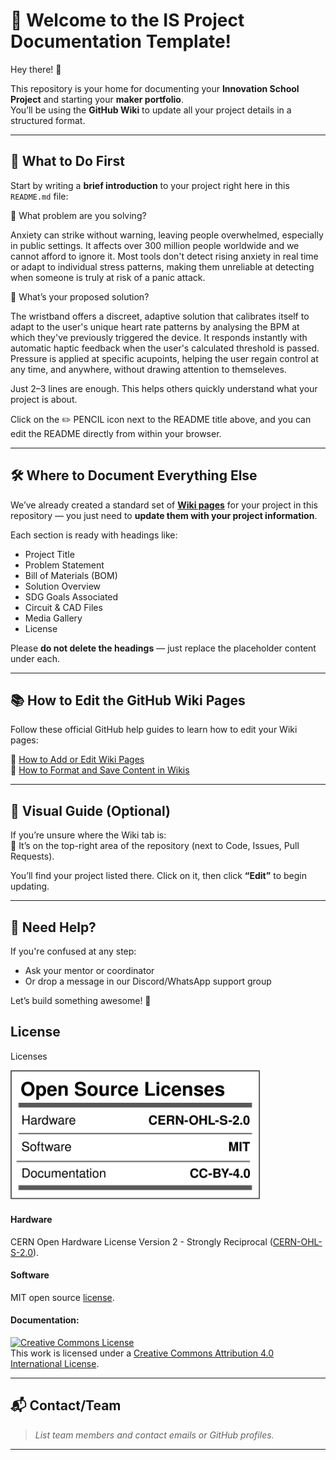 # 📘 Welcome to the IS Project Documentation Template!

Hey there! 👋

This repository is your home for documenting your **Innovation School Project** and starting your **maker portfolio**.  
You’ll be using the **GitHub Wiki** to update all your project details in a structured format.

---

## 🧠 What to Do First

Start by writing a **brief introduction** to your project right here in this `README.md` file:

🔹 What problem are you solving? 

Anxiety can strike without warning, leaving people overwhelmed, especially in public settings. It affects over 300 million people worldwide and we cannot afford to ignore it. Most tools don't detect rising anxiety in real time or adapt to individual stress patterns, making them unreliable at detecting when someone is truly at risk of a panic attack.

🔹 What’s your proposed solution?

The wristband offers a discreet, adaptive solution that calibrates itself to adapt to the user's unique heart rate patterns by analysing the BPM at which they've previously triggered the device. It responds instantly with automatic haptic feedback when the user's calculated threshold is passed. Pressure is applied at specific acupoints, helping the user regain control at any time, and anywhere, without drawing attention to themseleves.

Just 2–3 lines are enough. This helps others quickly understand what your project is about.

Click on the ✏️ PENCIL icon next to the README title above, and you can edit the README directly from within your browser.

---

## 🛠 Where to Document Everything Else

We’ve already created a standard set of [**Wiki pages**](https://github.com/MakersAsylumIndia/Bowl-Buddy/wiki) for your project in this repository — you just need to **update them with your project information**.

Each section is ready with headings like:

- Project Title
- Problem Statement
- Bill of Materials (BOM)
- Solution Overview
- SDG Goals Associated
- Circuit & CAD Files
- Media Gallery
- License

Please **do not delete the headings** — just replace the placeholder content under each.

---

## 📚 How to Edit the GitHub Wiki Pages

Follow these official GitHub help guides to learn how to edit your Wiki pages:

🔗 [How to Add or Edit Wiki Pages](https://docs.github.com/en/communities/documenting-your-project-with-wikis/adding-or-editing-wiki-pages)  
🔗 [How to Format and Save Content in Wikis](https://docs.github.com/en/communities/documenting-your-project-with-wikis/editing-wiki-content)

---

## 📸 Visual Guide (Optional)

If you’re unsure where the Wiki tab is:  
📍 It’s on the top-right area of the repository (next to Code, Issues, Pull Requests).

You’ll find your project listed there. Click on it, then click **“Edit”** to begin updating.

---

## 🤝 Need Help?

If you're confused at any step:
- Ask your mentor or coordinator
- Or drop a message in our Discord/WhatsApp support group

Let’s build something awesome! 🚀

## License

Licenses

<a href="LICENSE.md"><img src="Media\Images\Licenses_facts.svg" width="400" alt="Open Source Licenses Facts"/></a>

#### Hardware
CERN Open Hardware License Version 2 - Strongly Reciprocal ([CERN-OHL-S-2.0](https://spdx.org/licenses/CERN-OHL-S-2.0.html)).

#### Software
MIT open source [license](http://opensource.org/licenses/MIT).

#### Documentation:
<a rel="license" href="http://creativecommons.org/licenses/by/4.0/"><img alt="Creative Commons License" style="border-width:0" src="https://i.creativecommons.org/l/by/4.0/88x31.png" /></a><br />This work is licensed under a <a rel="license" href="http://creativecommons.org/licenses/by/4.0/">Creative Commons Attribution 4.0 International License</a>.

---

## 📬 Contact/Team

> _List team members and contact emails or GitHub profiles._

---
